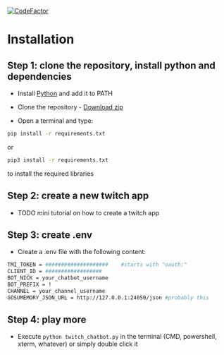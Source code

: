 [![CodeFactor](https://www.codefactor.io/repository/github/sclafus/twitch-chatbot-for-gosumemory/badge)](https://www.codefactor.io/repository/github/sclafus/twitch-chatbot-for-gosumemory)

# Installation

## Step 1: clone the repository, install python and dependencies 
- Install [Python](https://www.python.org/) and add it to PATH

- Clone the repository - [Download zip](https://github.com/Sclafus/twitch-chatbot-for-gosumemory/archive/refs/heads/senpai.zip)

- Open a terminal and type:
```bash 
pip install -r requirements.txt
```
or 
```bash
pip3 install -r requirements.txt
```
to install the required libraries

## Step 2: create a new twitch app
- TODO mini tutorial on how to create a twitch app


## Step 3: create .env
- Create a .env file with the following content:

```bash
TMI_TOKEN = ####################    #starts with "oauth:"
CLIENT_ID = ##################
BOT_NICK = your_chatbot_username
BOT_PREFIX = !
CHANNEL = your_channel_username
GOSUMEMORY_JSON_URL = http://127.0.0.1:24050/json #probably this
```

## Step 4: play more
- Execute `python twitch_chatbot.py` in the terminal (CMD, powershell, xterm, whatever) or simply double click it
